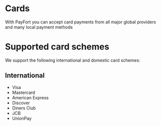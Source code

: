 # Cards

With PayFort you can accept card payments from all major global providers and many local payment methods 

# Supported card schemes

We support the following international and domestic card schemes:

## International

- Visa
- Mastercard
- American Express
- Discover
- Diners Club
- JCB
- UnionPay